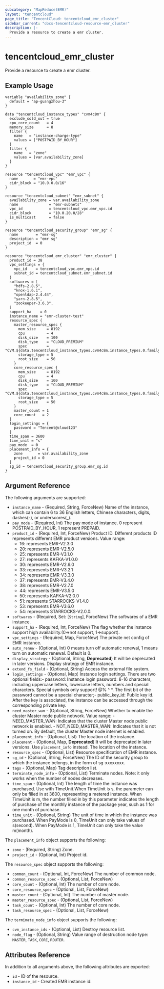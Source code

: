 ```yaml
---
subcategory: "MapReduce(EMR)"
layout: "tencentcloud"
page_title: "TencentCloud: tencentcloud_emr_cluster"
sidebar_current: "docs-tencentcloud-resource-emr_cluster"
description: |-
  Provide a resource to create a emr cluster.
---
```


# tencentcloud_emr_cluster

Provide a resource to create a emr cluster.

## Example Usage

```hcl
variable "availability_zone" {
  default = "ap-guangzhou-3"
}

data "tencentcloud_instance_types" "cvm4c8m" {
  exclude_sold_out = true
  cpu_core_count   = 4
  memory_size      = 8
  filter {
    name   = "instance-charge-type"
    values = ["POSTPAID_BY_HOUR"]
  }
  filter {
    name   = "zone"
    values = [var.availability_zone]
  }
}

resource "tencentcloud_vpc" "emr_vpc" {
  name       = "emr-vpc"
  cidr_block = "10.0.0.0/16"
}

resource "tencentcloud_subnet" "emr_subnet" {
  availability_zone = var.availability_zone
  name              = "emr-subnets"
  vpc_id            = tencentcloud_vpc.emr_vpc.id
  cidr_block        = "10.0.20.0/28"
  is_multicast      = false
}

resource "tencentcloud_security_group" "emr_sg" {
  name        = "emr-sg"
  description = "emr sg"
  project_id  = 0
}

resource "tencentcloud_emr_cluster" "emr_cluster" {
  product_id = 38
  vpc_settings = {
    vpc_id    = tencentcloud_vpc.emr_vpc.id
    subnet_id = tencentcloud_subnet.emr_subnet.id
  }
  softwares = [
    "hdfs-2.8.5",
    "knox-1.6.1",
    "openldap-2.4.44",
    "yarn-2.8.5",
    "zookeeper-3.6.3",
  ]
  support_ha    = 0
  instance_name = "emr-cluster-test"
  resource_spec {
    master_resource_spec {
      mem_size     = 8192
      cpu          = 4
      disk_size    = 100
      disk_type    = "CLOUD_PREMIUM"
      spec         = "CVM.${data.tencentcloud_instance_types.cvm4c8m.instance_types.0.family}"
      storage_type = 5
      root_size    = 50
    }
    core_resource_spec {
      mem_size     = 8192
      cpu          = 4
      disk_size    = 100
      disk_type    = "CLOUD_PREMIUM"
      spec         = "CVM.${data.tencentcloud_instance_types.cvm4c8m.instance_types.0.family}"
      storage_type = 5
      root_size    = 50
    }
    master_count = 1
    core_count   = 2
  }
  login_settings = {
    password = "Tencent@cloud123"
  }
  time_span = 3600
  time_unit = "s"
  pay_mode  = 0
  placement_info = {
    zone       = var.availability_zone
    project_id = 0
  }
  sg_id = tencentcloud_security_group.emr_sg.id
}
```

## Argument Reference

The following arguments are supported:

* `instance_name` - (Required, String, ForceNew) Name of the instance, which can contain 6 to 36 English letters, Chinese characters, digits, dashes(-), or underscores(_).
* `pay_mode` - (Required, Int) The pay mode of instance. 0 represent POSTPAID_BY_HOUR, 1 represent PREPAID.
* `product_id` - (Required, Int, ForceNew) Product ID. Different products ID represents different EMR product versions. Value range:
	- 16: represents EMR-V2.3.0
	- 20: represents EMR-V2.5.0
	- 25: represents EMR-V3.1.0
	- 27: represents KAFKA-V1.0.0
	- 30: represents EMR-V2.6.0
	- 33: represents EMR-V3.2.1
	- 34: represents EMR-V3.3.0
	- 37: represents EMR-V3.4.0
	- 38: represents EMR-V2.7.0
	- 44: represents EMR-V3.5.0
	- 50: represents KAFKA-V2.0.0
	- 51: represents STARROCKS-V1.4.0
	- 53: represents EMR-V3.6.0
	- 54: represents STARROCKS-V2.0.0.
* `softwares` - (Required, Set: [`String`], ForceNew) The softwares of a EMR instance.
* `support_ha` - (Required, Int, ForceNew) The flag whether the instance support high availability.(0=>not support, 1=>support).
* `vpc_settings` - (Required, Map, ForceNew) The private net config of EMR instance.
* `auto_renew` - (Optional, Int) 0 means turn off automatic renewal, 1 means turn on automatic renewal. Default is 0.
* `display_strategy` - (Optional, String, **Deprecated**) It will be deprecated in later versions. Display strategy of EMR instance.
* `extend_fs_field` - (Optional, String) Access the external file system.
* `login_settings` - (Optional, Map) Instance login settings. There are two optional fields:- password: Instance login password: 8-16 characters, including uppercase letters, lowercase letters, numbers and special characters. Special symbols only support! @% ^ *. The first bit of the password cannot be a special character;- public_key_id: Public key id. After the key is associated, the instance can be accessed through the corresponding private key.
* `need_master_wan` - (Optional, String, ForceNew) Whether to enable the cluster Master node public network. Value range:
				- NEED_MASTER_WAN: Indicates that the cluster Master node public network is enabled.
				- NOT_NEED_MASTER_WAN: Indicates that it is not turned on.
				By default, the cluster Master node internet is enabled.
* `placement_info` - (Optional, List) The location of the instance.
* `placement` - (Optional, Map, **Deprecated**) It will be deprecated in later versions. Use `placement_info` instead. The location of the instance.
* `resource_spec` - (Optional, List) Resource specification of EMR instance.
* `sg_id` - (Optional, String, ForceNew) The ID of the security group to which the instance belongs, in the form of sg-xxxxxxxx.
* `tags` - (Optional, Map) Tag description list.
* `terminate_node_info` - (Optional, List) Terminate nodes. Note: it only works when the number of nodes decreases.
* `time_span` - (Optional, Int) The length of time the instance was purchased. Use with TimeUnit.When TimeUnit is s, the parameter can only be filled in at 3600, representing a metered instance.
When TimeUnit is m, the number filled in by this parameter indicates the length of purchase of the monthly instance of the package year, such as 1 for one month of purchase.
* `time_unit` - (Optional, String) The unit of time in which the instance was purchased. When PayMode is 0, TimeUnit can only take values of s(second). When PayMode is 1, TimeUnit can only take the value m(month).

The `placement_info` object supports the following:

* `zone` - (Required, String) Zone.
* `project_id` - (Optional, Int) Project id.

The `resource_spec` object supports the following:

* `common_count` - (Optional, Int, ForceNew) The number of common node.
* `common_resource_spec` - (Optional, List, ForceNew) 
* `core_count` - (Optional, Int) The number of core node.
* `core_resource_spec` - (Optional, List, ForceNew) 
* `master_count` - (Optional, Int) The number of master node.
* `master_resource_spec` - (Optional, List, ForceNew) 
* `task_count` - (Optional, Int) The number of core node.
* `task_resource_spec` - (Optional, List, ForceNew) 

The `terminate_node_info` object supports the following:

* `cvm_instance_ids` - (Optional, List) Destroy resource list.
* `node_flag` - (Optional, String) Value range of destruction node type: `MASTER`, `TASK`, `CORE`, `ROUTER`.

## Attributes Reference

In addition to all arguments above, the following attributes are exported:

* `id` - ID of the resource.
* `instance_id` - Created EMR instance id.


